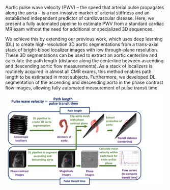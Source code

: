 Aortic pulse wave velocity (PWV) – the speed that arterial pulse propagates along the aorta – is a non-invasive marker of arterial stiffness and an established independent predictor of cardiovascular disease. Here, we present a fully automated pipeline to estimate PWV from a standard cardiac MR exam without the need for additional or specialized 3D sequences. 

We achieve this by extending our previous work, which uses deep learning (DL) to create high-resolution 3D aortic segmentations from a trans-axial stack of bright-blood localizer images with low through-plane resolution. These 3D segmentations can be used to extract an aortic centerline and calculate the path length (distance along the centerline between ascending and descending aortic flow measurements). As a stack of localizers is routinely acquired in almost all CMR exams, this method enables path length to be estimated in most subjects. Furthermore, we developed DL segmentation of the ascending and descending aorta in the phase contrast flow images, allowing fully automated measurement of pulse transit time. 

![Image description](PipelineOverview.tif)
